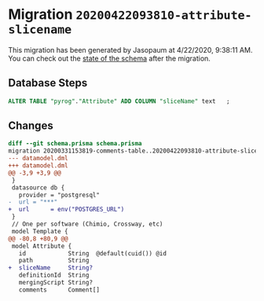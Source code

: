 # Migration `20200422093810-attribute-slicename`

This migration has been generated by Jasopaum at 4/22/2020, 9:38:11 AM.
You can check out the [state of the schema](./schema.prisma) after the migration.

## Database Steps

```sql
ALTER TABLE "pyrog"."Attribute" ADD COLUMN "sliceName" text   ;
```

## Changes

```diff
diff --git schema.prisma schema.prisma
migration 20200331153819-comments-table..20200422093810-attribute-slicename
--- datamodel.dml
+++ datamodel.dml
@@ -3,9 +3,9 @@
 }
 datasource db {
   provider = "postgresql"
-  url = "***"
+  url      = env("POSTGRES_URL")
 }
 // One per software (Chimio, Crossway, etc)
 model Template {
@@ -80,8 +80,9 @@
 model Attribute {
   id            String  @default(cuid()) @id
   path          String
+  sliceName     String?
   definitionId  String
   mergingScript String?
   comments      Comment[]
```



